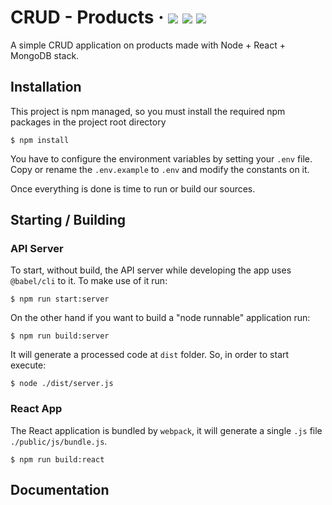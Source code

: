 # CRUD - Products &middot; ![](https://img.shields.io/badge/node-v8.11.3%20-brightgreen.svg) ![](https://img.shields.io/badge/npm-v5.6.0%20-brightgreen.svg) ![](https://img.shields.io/badge/mongo-v4.0.8%20-brightgreen.svg)

A simple CRUD application on products made with Node + React + MongoDB stack.

## Installation

This project is npm managed, so you must install the required npm packages in the project root directory

```
$ npm install 
```

You have to configure the environment variables by setting your `.env` file. Copy or rename the `.env.example` to `.env` and modify the constants on it.

Once everything is done is time to run or build our sources.

## Starting / Building

### API Server

To start, without build, the API server while developing the app uses `@babel/cli` to it. To make use of it run:

```
$ npm run start:server
```

On the other hand if you want to build a "node runnable" application run:

```
$ npm run build:server
```

It will generate a processed code at `dist` folder. So, in order to start execute:

```
$ node ./dist/server.js
```

### React App

The React application is bundled by `webpack`, it will generate a single `.js` file `./public/js/bundle.js`.

```
$ npm run build:react
```

## Documentation
